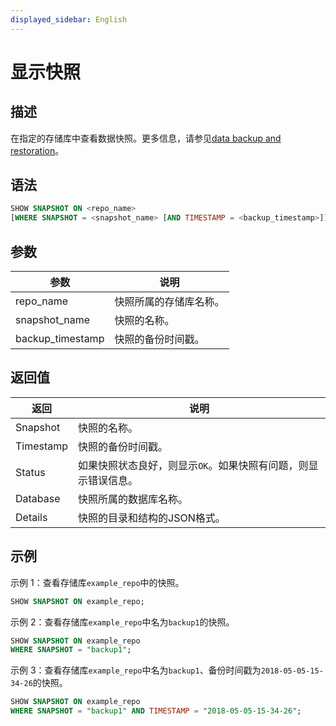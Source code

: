 ```yaml
---
displayed_sidebar: English
---
```


# 显示快照

## 描述

在指定的存储库中查看数据快照。更多信息，请参见[data backup and restoration](../../../administration/Backup_and_restore.md)。

## 语法

```SQL
SHOW SNAPSHOT ON <repo_name>
[WHERE SNAPSHOT = <snapshot_name> [AND TIMESTAMP = <backup_timestamp>]]
```

## 参数

|**参数**|**说明**|
|---|---|
|repo_name|快照所属的存储库名称。|
|snapshot_name|快照的名称。|
|backup_timestamp|快照的备份时间戳。|

## 返回值

|**返回**|**说明**|
|---|---|
|Snapshot|快照的名称。|
|Timestamp|快照的备份时间戳。|
|Status|如果快照状态良好，则显示`OK`。如果快照有问题，则显示错误信息。|
|Database|快照所属的数据库名称。|
|Details|快照的目录和结构的JSON格式。|

## 示例

示例 1：查看存储库`example_repo`中的快照。

```SQL
SHOW SNAPSHOT ON example_repo;
```

示例 2：查看存储库`example_repo`中名为`backup1`的快照。

```SQL
SHOW SNAPSHOT ON example_repo
WHERE SNAPSHOT = "backup1";
```

示例 3：查看存储库`example_repo`中名为`backup1`、备份时间戳为`2018-05-05-15-34-26`的快照。

```SQL
SHOW SNAPSHOT ON example_repo 
WHERE SNAPSHOT = "backup1" AND TIMESTAMP = "2018-05-05-15-34-26";
```